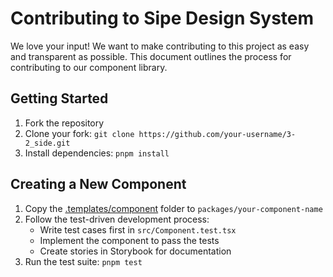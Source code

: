 # Contributing to Sipe Design System

We love your input! We want to make contributing to this project as easy and transparent as possible. This document outlines the process for contributing to our component library.

## Getting Started

1. Fork the repository
2. Clone your fork: `git clone https://github.com/your-username/3-2_side.git`
3. Install dependencies: `pnpm install`

## Creating a New Component

1. Copy the [.templates/component](.templates/component) folder to `packages/your-component-name`
2. Follow the test-driven development process:
   - Write test cases first in `src/Component.test.tsx`
   - Implement the component to pass the tests
   - Create stories in Storybook for documentation
3. Run the test suite: `pnpm test`
